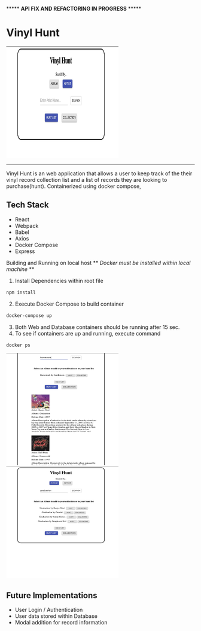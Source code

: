 ***** **API FIX AND REFACTORING IN PROGRESS** *****



<h1>Vinyl Hunt</h1> 

<img src='./images/home.jpg' width='300px' height='300px' />

---
Vinyl Hunt is an web application that allows a user to keep track of the their vinyl record collection list and a list of records they are looking to purchase(hunt). Containerized using docker compose,

Tech Stack
---
- React
- Webpack
- Babel
- Axios
- Docker Compose
- Express

Building and Running on local host
  ** *Docker must be installed within local machine* **
  1. Install Dependencies within root file
   ```sh
   npm install
   ```
   

  2. Execute Docker Compose to build container 
   ```sh
   docker-compose up
   ```
    
  3. Both Web and Database containers should be running after 15 sec.
  4. To see if containers are up and running, execute command 
   ```sh
   docker ps
   ```
   
<img src='./images/results.jpg' width='300px' height='300px' />
<img src='./images/search.jpg' width='300px' height='300px' />



Future Implementations
---
- User Login / Authentication 
- User data stored within Database
- Modal addition for record information
